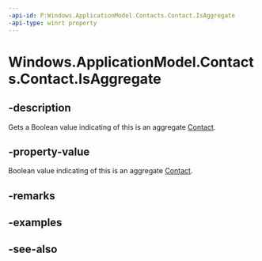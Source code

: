 ```yaml
---
-api-id: P:Windows.ApplicationModel.Contacts.Contact.IsAggregate
-api-type: winrt property
---
```


<!-- Property syntax
public bool IsAggregate { get; }
-->

# Windows.ApplicationModel.Contacts.Contact.IsAggregate

## -description
Gets a Boolean value indicating of this is an aggregate [Contact](contact.md).

## -property-value
Boolean value indicating of this is an aggregate [Contact](contact.md).

## -remarks

## -examples

## -see-also
